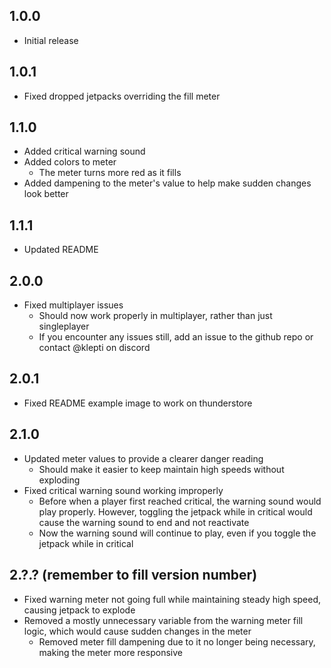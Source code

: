 ## 1.0.0

- Initial release

## 1.0.1

- Fixed dropped jetpacks overriding the fill meter

## 1.1.0

- Added critical warning sound
- Added colors to meter
	- The meter turns more red as it fills
- Added dampening to the meter's value to help make sudden changes look better

## 1.1.1

- Updated README

## 2.0.0

- Fixed multiplayer issues
	- Should now work properly in multiplayer, rather than just singleplayer
	- If you encounter any issues still, add an issue to the github repo or contact @klepti on discord

## 2.0.1

- Fixed README example image to work on thunderstore

## 2.1.0

- Updated meter values to provide a clearer danger reading
	- Should make it easier to keep maintain high speeds without exploding
- Fixed critical warning sound working improperly
	- Before when a player first reached critical, the warning sound would play properly. However, toggling the jetpack while in critical would cause the warning sound to end and not reactivate
	- Now the warning sound will continue to play, even if you toggle the jetpack while in critical

## 2.?.? (remember to fill version number)

- Fixed warning meter not going full while maintaining steady high speed, causing jetpack to explode
- Removed a mostly unnecessary variable from the warning meter fill logic, which would cause sudden changes in the meter
	- Removed meter fill dampening due to it no longer being necessary, making the meter more responsive